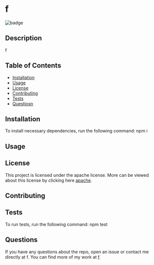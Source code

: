 # f

  ![badge](https://img.shields.io/badge/license-apache-blue)

  ## Description
  f

  ## Table of Contents
  - [Installation](#installation)
  - [Usage](#usage)
  - [License](#license)
  - [Contributing](#contributing)
  - [Tests](#tests)
  - [Questiosn](#questions)

  ## Installation
  To install necessary dependencies, run the following command:
  npm i

  ## Usage
  

  ## License
  This project is licensed under the apache license. More can be viewed about this license by clicking here [apache](https://choosealicense.com/licenses/apache/).

  ## Contributing
  

  ## Tests
  To run tests, run the following command:
  npm test


  ## Questions
  If you have any questions about the repo, open an issue or contact me directly at f. You can find more of my work at [f](http://github.com/f).
